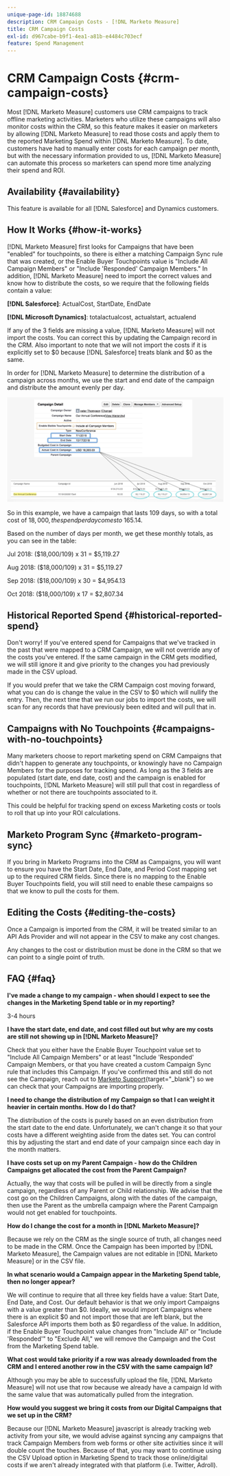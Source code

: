 ```yaml
---
unique-page-id: 18874688
description: CRM Campaign Costs - [!DNL Marketo Measure]
title: CRM Campaign Costs
exl-id: d967cabe-b9f1-4ea1-a81b-e4484c703ecf
feature: Spend Management
---
```

# CRM Campaign Costs {#crm-campaign-costs}

Most [!DNL Marketo Measure] customers use CRM campaigns to track offline marketing activities. Marketers who utilize these campaigns will also monitor costs within the CRM, so this feature makes it easier on marketers by allowing [!DNL Marketo Measure] to read those costs and apply them to the reported Marketing Spend within [!DNL Marketo Measure]. To date, customers have had to manually enter costs for each campaign per month, but with the necessary information provided to us, [!DNL Marketo Measure] can automate this process so marketers can spend more time analyzing their spend and ROI.

## Availability {#availability}

This feature is available for all [!DNL Salesforce] and Dynamics customers.

## How It Works {#how-it-works}

[!DNL Marketo Measure] first looks for Campaigns that have been "enabled" for touchpoints, so there is either a matching Campaign Sync rule that was created, or the Enable Buyer Touchpoints value is "Include All Campaign Members" or "Include 'Responded' Campaign Members." In addition, [!DNL Marketo Measure] need to import the correct values and know how to distribute the costs, so we require that the following fields contain a value:

**[!DNL Salesforce]**: ActualCost, StartDate, EndDate

**[!DNL Microsoft Dynamics]**: totalactualcost, actualstart, actualend

If any of the 3 fields are missing a value, [!DNL Marketo Measure] will not import the costs. You can correct this by updating the Campaign record in the CRM. Also important to note that we will not import the costs if it is explicitly set to $0 because [!DNL Salesforce] treats blank and $0 as the same.

In order for [!DNL Marketo Measure] to determine the distribution of a campaign across months, we use the start and end date of the campaign and distribute the amount evenly per day.

![](assets/1.jpg)

So in this example, we have a campaign that lasts 109 days, so with a total cost of $18,000, the spend per day comes to ~$165.14.

Based on the number of days per month, we get these monthly totals, as you can see in the table:

Jul 2018: ($18,000/109) x 31 = $5,119.27

Aug 2018: ($18,000/109) x 31 = $5,119.27

Sep 2018: ($18,000/109) x 30 = $4,954.13

Oct 2018: ($18,000/109) x 17 = $2,807.34

## Historical Reported Spend {#historical-reported-spend}

Don't worry! If you've entered spend for Campaigns that we've tracked in the past that were mapped to a CRM Campaign, we will not override any of the costs you've entered. If the same campaign in the CRM gets modified, we will still ignore it and give priority to the changes you had previously made in the CSV upload.

If you would prefer that we take the CRM Campaign cost moving forward, what you can do is change the value in the CSV to $0 which will nullify the entry. Then, the next time that we run our jobs to import the costs, we will scan for any records that have previously been edited and will pull that in.

## Campaigns with No Touchpoints {#campaigns-with-no-touchpoints}

Many marketers choose to report marketing spend on CRM Campaigns that didn't happen to generate any touchpoints, or knowingly have no Campaign Members for the purposes for tracking spend. As long as the 3 fields are populated (start date, end date, cost) and the campaign is enabled for touchpoints, [!DNL Marketo Measure] will still pull that cost in regardless of whether or not there are touchpoints associated to it.

This could be helpful for tracking spend on excess Marketing costs or tools to roll that up into your ROI calculations.

## Marketo Program Sync {#marketo-program-sync}

If you bring in Marketo Programs into the CRM as Campaigns, you will want to ensure you have the Start Date, End Date, and Period Cost mapping set up to the required CRM fields. Since there is no mapping to the Enable Buyer Touchpoints field, you will still need to enable these campaigns so that we know to pull the costs for them.

## Editing the Costs {#editing-the-costs}

Once a Campaign is imported from the CRM, it will be treated similar to an API Ads Provider and will not appear in the CSV to make any cost changes.

Any changes to the cost or distribution must be done in the CRM so that we can point to a single point of truth.

## FAQ {#faq}

**I've made a change to my campaign - when should I expect to see the changes in the Marketing Spend table or in my reporting?**

3-4 hours

**I have the start date, end date, and cost filled out but why are my costs are still not showing up in [!DNL Marketo Measure]?**

Check that you either have the Enable Buyer Touchpoint value set to "Include All Campaign Members" or at least "Include 'Responded' Campaign Members, or that you have created a custom Campaign Sync rule that includes this Campaign. If you've confirmed this and still do not see the Campaign, reach out to [Marketo Support](https://nation.marketo.com/t5/support/ct-p/Support){target="_blank"} so we can check that your Campaigns are importing properly.

**I need to change the distribution of my Campaign so that I can weight it heavier in certain months. How do I do that?**

The distribution of the costs is purely based on an even distribution from the start date to the end date. Unfortunately, we can't change it so that your costs have a different weighting aside from the dates set. You can control this by adjusting the start and end date of your campaign since each day in the month matters.

**I have costs set up on my Parent Campaign - how do the Children Campaigns get allocated the cost from the Parent Campaign?**

Actually, the way that costs will be pulled in will be directly from a single campaign, regardless of any Parent or Child relationship. We advise that the cost go on the Children Campaigns, along with the dates of the campaign, then use the Parent as the umbrella campaign where the Parent Campaign would not get enabled for touchpoints.

**How do I change the cost for a month in [!DNL Marketo Measure]?**

Because we rely on the CRM as the single source of truth, all changes need to be made in the CRM. Once the Campaign has been imported by [!DNL Marketo Measure], the Campaign values are not editable in [!DNL Marketo Measure] or in the CSV file.

**In what scenario would a Campaign appear in the Marketing Spend table, then no longer appear?**

We will continue to require that all three key fields have a value: Start Date, End Date, and Cost. Our default behavior is that we only import Campaigns with a value greater than $0. Ideally, we would import Campaigns where there is an explicit $0 and not import those that are left blank, but the Salesforce API imports them both as $0 regardless of the value. In addition, if the Enable Buyer Touchpoint value changes from "Include All" or "Include 'Responded'" to "Exclude All," we will remove the Campaign and the Cost from the Marketing Spend table.

**What cost would take priority if a row was already downloaded from the CRM and I entered another row in the CSV with the same campaign Id?**

Although you may be able to successfully upload the file, [!DNL Marketo Measure] will not use that row because we already have a campaign Id with the same value that was automatically pulled from the integration.

**How would you suggest we bring it costs from our Digital Campaigns that we set up in the CRM?**

Because our [!DNL Marketo Measure] javascript is already tracking web activity from your site, we would advise against syncing any campaigns that track Campaign Members from web forms or other site activities since it will double count the touches. Because of that, you may want to continue using the CSV Upload option in Marketing Spend to track those online/digital costs if we aren't already integrated with that platform (i.e. Twitter, Adroll).

